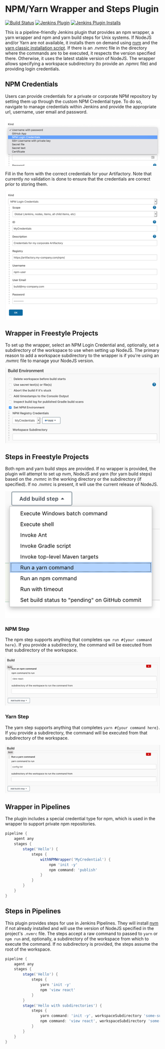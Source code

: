 NPM/Yarn Wrapper and Steps Plugin
=================================
[![Build Status][jenkins-status]][jenkins-builds]
[![Jenkins Plugin][plugin-version-badge]][plugin]
[![Jenkins Plugin Installs][plugin-install-badge]][plugin]

This is a pipeline-friendly Jenkins plugin that provides an npm wrapper, a yarn wrapper and npm and yarn build steps for
Unix systems. If NodeJS and/or Yarn are not available, it installs them on demand
using [nvm](https://github.com/nvm-sh/nvm) and
the [yarn classic installation script](https://classic.yarnpkg.com/en/docs/install). If there is an .nvmrc file in the
directory where the commands are to be executed, it respects the version specified there. Otherwise, it uses the latest
stable version of NodeJS. The wrapper allows specifying a workspace subdirectory (to provide an .npmrc file) and
providing login credentials.

## NPM Credentials

Users can provide credentials for a private or corporate NPM repository by setting them up through the custom NPM
Credential type. To do so, navigate to manage credentials within Jenkins and provide the appropriate url, username, user
email and password.

![Select NPM Login Credentials as the credential kind.](images/credentials-1.png?raw=true "Select NPM Login Credentials")

Fill in the form with the correct credentials for your Artifactory. Note that currently _no_ validation is done to
ensure that the credentials are correct prior to storing them.

![Fill in the appropriate login information.](images/credentials-2.png?raw=true "Provide the correct credentials")

## Wrapper in Freestyle Projects

To set up the wrapper, select an NPM Login Credential and, optionally, set a subdirectory of the workspace to use when
setting up NodeJS. The primary reason to add a workspace subdirectory to the wrapper is if you're using an .nvmrc file
to manage your NodeJS version.

![Select a credential and provide a workspace subdirectory](images/freestyle-wrapper-1.png?raw=true "Select a credential")

## Steps in Freestyle Projects

Both npm and yarn build steps are provided. If no wrapper is provided, the plugin will attempt to set up nvm, NodeJS and
yarn (for yarn build steps) based on the .nvmrc in the working directory or the subdirectory (if specified). If no
.nvmrc is present, it will use the current release of NodeJS.

![Select Run a yarn command or Run an npm command](images/freestyle-build-steps-1.png?raw=true "Select a build step")

### NPM Step

The npm step supports anything that completes `npm run #{your command here}`. If you provide a subdirectory, the command
will be executed from that subdirectory of the workspace.

![Enter an npm command](images/freestyle-npm-build-step-1.png?raw=true "Enter an npm command")

### Yarn Step

The yarn step supports anything that completes `yarn #{your command here}`. If you provide a subdirectory, the command
will be executed from that subdirectory of the workspace.

![Enter a yarn command](images/freestyle-yarn-build-step-1.png?raw=true "Enter a yarn command")

## Wrapper in Pipelines

The plugin includes a special credential type for npm, which is used in the wrapper to support private npm repositories.

```groovy
pipeline {
    agent any
    stages {
        stage('Hello') {
            steps {
                withNPMWrapper('MyCredential') {
                    npm 'init -y'
                    npm command: 'publish'
                }
            }
        }
    }
}
```

## Steps in Pipelines

This plugin provides steps for use in Jenkins Pipelines. They will install [nvm](https://github.com/nvm-sh/nvm) if not
already installed and will use the version of NodeJS specified in the project's `.nvmrc` file. The steps accept a raw
command to passed to `yarn` or `npm run` and, optionally, a subdirectory of the workspace from which to execute the
command. If no subdirectory is provided, the steps assume the root of the workspace.

```groovy
pipeline {
    agent any
    stages {
        stage('Hello') {
            steps {
                yarn 'init -y'
                npm 'view react'
            }
        }
        stage('Hello with subdirectories') {
            steps {
                yarn command: 'init -y', workspaceSubdirectory 'some-subdirectory'
                npm command: 'view react', workspaceSubdirectory 'some-other-subdirectory'
            }
        }
    }
}
```

[jenkins-status]: https://ci.jenkins.io/buildStatus/icon?job=Plugins/npm-yarn-wrapper-steps-plugin/master

[plugin-version-badge]: https://img.shields.io/jenkins/plugin/v/npm-yarn-wrapper-steps.svg

[plugin-install-badge]: https://img.shields.io/jenkins/plugin/i/npm-yarn-wrapper-steps.svg?color=blue

[jenkins-builds]: https://ci.jenkins.io/job/Plugins/job/npm-yarn-wrapper-steps-plugin/job/master/

[plugin]: https://plugins.jenkins.io/npm-yarn-wrapper-steps
